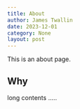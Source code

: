 ```yaml
---
title: About
author: James Twallin
date: 2023-12-01
category: None
layout: post
---
```


This is an about page.

Why
-------------

long contents .....


